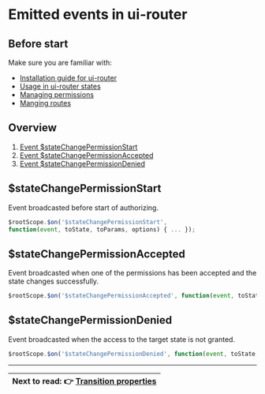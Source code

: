 Emitted events in ui-router
============================

Before start
----------------------------

Make sure you are familiar with:
- [Installation guide for ui-router](https://github.com/Narzerus/angular-permission/blob/development/docs/ui-router/1-installation.md)
- [Usage in ui-router states](https://github.com/Narzerus/angular-permission/blob/development/docs/ui-router/2-usage-in-states.md)
- [Managing permissions](https://github.com/Narzerus/angular-permission/blob/development/docs/1-manging-permissions.md)   
- [Manging routes](https://github.com/Narzerus/angular-permission/blob/development/docs/2-manging-roles.md)   

Overview
----------------------------

1. [Event $stateChangePermissionStart](https://github.com/Narzerus/angular-permission/blob/development/docs/ui-router/4-transition-properties.md#statechangepermissionstart)
2. [Event $stateChangePermissionAccepted](https://github.com/Narzerus/angular-permission/blob/development/docs/ui-router/4-transition-properties.md#statechangepermissionaccepted)
3. [Event $stateChangePermissionDenied](https://github.com/Narzerus/angular-permission/blob/development/docs/ui-router/4-transition-properties.md#statechangepermissiondenied-)

$stateChangePermissionStart
----------------------------

Event broadcasted before start of authorizing.

```javascript
$rootScope.$on('$stateChangePermissionStart',
function(event, toState, toParams, options) { ... });
```

$stateChangePermissionAccepted
----------------------------

Event broadcasted when one of the permissions has been accepted and the state changes successfully.

```javascript
$rootScope.$on('$stateChangePermissionAccepted', function(event, toState, toParams, options) { ... });
```

$stateChangePermissionDenied 
----------------------------

Event broadcasted when the access to the target state is not granted.

```javascript
$rootScope.$on('$stateChangePermissionDenied', function(event, toState, toParams, options) { ... });
```

----------------------------

| **Next to read**: :point_right: [Transition properties](https://github.com/Narzerus/angular-permission/blob/development/docs/ui-router/4-transition-properties.md) |
| --- |
